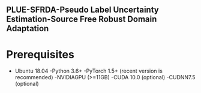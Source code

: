 ## PLUE-SFRDA-Pseudo Label Uncertainty Estimation-Source Free Robust Domain Adaptation
# Prerequisites
- Ubuntu 18.04
-Python 3.6+
-PyTorch 1.5+ (recent version is recommended)
-NVIDIAGPU (>=11GB)
-CUDA 10.0 (optional)
-CUDNN7.5 (optional)
